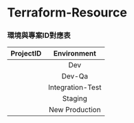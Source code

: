 # Terraform-Resource

### 環境與專案ID對應表
| ProjectID            | Environment         |
| -------------------- |:------------------: |
|  | Dev                 |
|  | Dev-Qa              |
|  | Integration-Test             |
|  | Staging             |
|  | New Production      |
